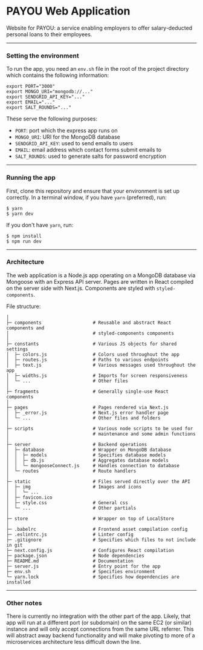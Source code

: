 # PAYOU Web Application

Website for PAYOU: a service enabling employers to offer salary-deducted personal loans to their employees.

----------------------------------------

### Setting the environment

To run the app, you need an `env.sh` file in the root of the project directory which contains the following information:

```
export PORT="3000"
export MONGO_URI="mongodb://..."
export SENDGRID_API_KEY="..."
export EMAIL="..."
export SALT_ROUNDS="..."
```

These serve the following purposes:

* `PORT`: port which the express app runs on
* `MONGO_URI`: URI for the MongoDB database
* `SENDGRID_API_KEY`: used to send emails to users
* `EMAIL`: email address which contact forms submit emails to
* `SALT_ROUNDS`: used to generate salts for password encryption

----------------------------------------

### Running the app

First, clone this repository and ensure that your environment is set up correctly. In a terminal window, if you have `yarn` (preferred), run:

```
$ yarn
$ yarn dev
```

If you don't have `yarn`, run:

```
$ npm install
$ npm run dev
```

----------------------------------------

### Architecture

The web application is a Node.js app operating on a MongoDB database via Mongoose with an Express API server. Pages are written in React compiled on the server side with Next.js. Components are styled with `styled-components`.

File structure:

```
│
├─ components                   # Reusable and abstract React components and
│                               # styled-components components
│
├─ constants                    # Various JS objects for shared settings
│  ├─ colors.js                 # Colors used throughout the app
│  ├─ routes.js                 # Paths to various endpoints
│  ├─ text.js                   # Various messages used throughout the app
│  ├─ widths.js                 # Imports for screen responsiveness
│  └─ ...                       # Other files
│
├─ fragments                    # Generally single-use React components
│
├─ pages                        # Pages rendered via Next.js
│  ├─ _error.js                 # Next.js error handler page
│  └─ ...                       # Other files and folders
│
├─ scripts                      # Various node scripts to be used for
│                               # maintenance and some admin functions
│
├─ server                       # Backend operations
│  ├─ database                  # Wrapper on MongoDB database
│  │  ├─ models                 # Specifies database models
│  │  ├─ db.js                  # Aggregates database models
│  │  └─ mongooseConnect.js     # Handles connection to database
│  └─ routes                    # Route handlers
│
├─ static                       # Files served directly over the API
│  ├─ img                       # Images and icons
│  │  └─ ...             
│  ├─ favicon.ico
│  ├─ style.css                 # General css
│  └─ ...                       # Other partials
│
├─ store                        # Wrapper on top of LocalStore
│
├─ .babelrc                     # Frontend asset compilation config
├─ .eslintrc.js                 # Linter config
├─ .gitignore                   # Specifies which files to not include in git
├─ next.config.js               # Configures React compilation
├─ package.json                 # Node dependencies
├─ README.md                    # Documentation
├─ server.js                    # Entry point for the app
├─ env.sh                       # Specifies environment
└─ yarn.lock                    # Specifies how dependencies are installed
```

----------------------------------------

### Other notes

There is currently no integration with the other part of the app. Likely, that app will run at a different port (or subdomain) on the same EC2 (or similar) instance and will only accept connections from the same URL referrer. This will abstract away backend functionality and will make pivoting to more of a microservices architecture less difficult down the line.
